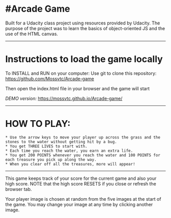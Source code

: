 #Arcade Game
===

Built for a Udacity class project using resources provided by Udacity. The purpose of the project was to learn the basics of object-oriented JS and the use of the HTML canvas.

---

**Instructions to load the game locally**
===

To INSTALL and RUN on your computer: Use git to clone this repository: https://github.com/Mossvtc/Arcade-game

Then open the index.html file in your browser and the game will start

*DEMO version:*  https://mossvtc.github.io/Arcade-game/ 

---

**HOW TO PLAY:**
===

```
* Use the arrow keys to move your player up across the grass and the stones to the water without getting hit by a bug.
* You get THREE LIVES to start with.
* Each time you reach the water, you earn an extra life.
* You get 200 POINTS whenever you reach the water and 100 POINTS for each treasure you pick up along the way.
* When you clear off all the treasures, more will appear!
```
---

This game keeps track of your score for the current game and also your high score. NOTE that the high score RESETS if you close or refresh the browser tab.

Your player image is chosen at random from the five images at the start of the game. You may change your image at any time by clicking another image.

